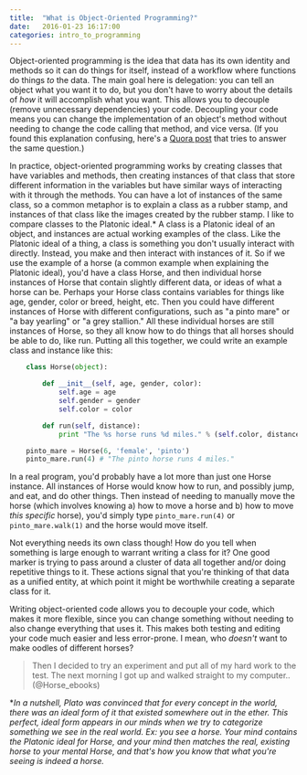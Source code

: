 ```yaml
---
title:  "What is Object-Oriented Programming?"
date:   2016-01-23 16:17:00
categories: intro_to_programming
---
```


Object-oriented programming is the idea that data has its own identity and methods so it can do things for itself, instead of a workflow where functions do things _to_ the data. The main goal here is delegation: you can tell an object what you want it to do, but you don't have to worry about the details of *how* it will accomplish what you want. This allows you to decouple (remove unnecessary dependencies) your code. Decoupling your code means you can change the implementation of an object's method without needing to change the code calling that method, and vice versa. (If you found this explanation confusing, here's a [Quora post](https://www.quora.com/What-is-object-oriented-programming?share=1) that tries to answer the same question.)

In practice, object-oriented programming works by creating classes that have variables and methods, then creating instances of that class that store different information in the variables but have similar ways of interacting with it through the methods. You can have a lot of instances of the same class, so a common metaphor is to explain a class as a rubber stamp, and instances of that class like the images created by the rubber stamp. I like to compare classes to the Platonic ideal.* A class is a Platonic ideal of an object, and instances are actual working examples of the class. Like the Platonic ideal of a thing, a class is something you don't usually interact with directly. Instead, you make and then interact with instances of it. So if we use the example of a horse (a common example when explaining the Platonic ideal), you'd have a class Horse, and then individual horse instances of Horse that contain slightly different data, or ideas of what a horse can be. Perhaps your Horse class contains variables for things like age, gender, color or breed, height, etc. Then you could have different instances of Horse with different configurations, such as "a pinto mare" or "a bay yearling" or "a grey stallion." All these individual horses are still instances of Horse, so they all know how to do things that all horses should be able to do, like run. Putting all this together, we could write an example class and instance like this:

```py
	class Horse(object):

		def __init__(self, age, gender, color):
			self.age = age
			self.gender = gender
			self.color = color

		def run(self, distance):
			print "The %s horse runs %d miles." % (self.color, distance)

	pinto_mare = Horse(6, 'female', 'pinto')
	pinto_mare.run(4) # "The pinto horse runs 4 miles."
```

In a real program, you'd probably have a lot more than just one Horse instance. All instances of Horse would know how to run, and possibly jump, and eat, and do other things. Then instead of needing to manually move the horse (which involves knowing a) how to move a horse and b) how to move _this specific_ horse), you'd simply type `pinto_mare.run(4)` or `pinto_mare.walk(1)` and the horse would move itself.

Not everything needs its own class though! How do you tell when something is large enough to warrant writing a class for it? One good marker is trying to pass around a cluster of data all together and/or doing repetitive things to it. These actions signal that you're thinking of that data as a unified entity, at which point it might be worthwhile creating a separate class for it.

Writing object-oriented code allows you to decouple your code, which makes it more flexible, since you can change something without needing to also change everything that uses it. This makes both testing and editing your code much easier and less error-prone. I mean, who _doesn't_ want to make oodles of different horses?

> Then I decided to try an experiment and put all of my hard work to the test. The next morning I got up and walked straight to my computer..
(@Horse_ebooks)

*_In a nutshell, Plato was convinced that for every concept in the world, there was an ideal form of it that existed somewhere out in the ether. This perfect, ideal form appears in our minds when we try to categorize something we see in the real world. Ex: you see a horse. Your mind contains the Platonic ideal for Horse, and your mind then matches the real, existing horse to your mental Horse, and that's how you know that what you're seeing is indeed a horse._
